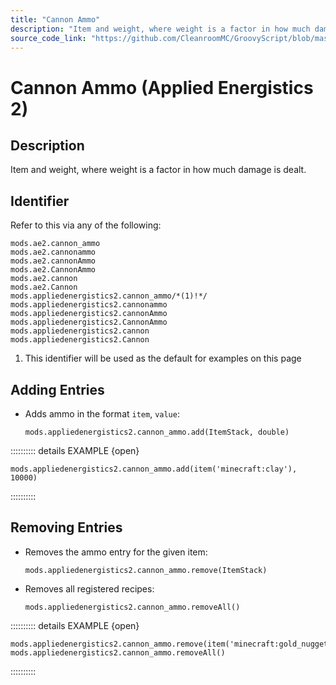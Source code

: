 ```yaml
---
title: "Cannon Ammo"
description: "Item and weight, where weight is a factor in how much damage is dealt."
source_code_link: "https://github.com/CleanroomMC/GroovyScript/blob/master/src/main/java/com/cleanroommc/groovyscript/compat/mods/appliedenergistics2/CannonAmmo.java"
---
```


# Cannon Ammo (Applied Energistics 2)

## Description

Item and weight, where weight is a factor in how much damage is dealt.

## Identifier

Refer to this via any of the following:

```groovy:no-line-numbers {7}
mods.ae2.cannon_ammo
mods.ae2.cannonammo
mods.ae2.cannonAmmo
mods.ae2.CannonAmmo
mods.ae2.cannon
mods.ae2.Cannon
mods.appliedenergistics2.cannon_ammo/*(1)!*/
mods.appliedenergistics2.cannonammo
mods.appliedenergistics2.cannonAmmo
mods.appliedenergistics2.CannonAmmo
mods.appliedenergistics2.cannon
mods.appliedenergistics2.Cannon
```

1. This identifier will be used as the default for examples on this page

## Adding Entries

- Adds ammo in the format `item`, `value`:

    ```groovy:no-line-numbers
    mods.appliedenergistics2.cannon_ammo.add(ItemStack, double)
    ```

:::::::::: details EXAMPLE {open}
```groovy:no-line-numbers
mods.appliedenergistics2.cannon_ammo.add(item('minecraft:clay'), 10000)
```

::::::::::

## Removing Entries

- Removes the ammo entry for the given item:

    ```groovy:no-line-numbers
    mods.appliedenergistics2.cannon_ammo.remove(ItemStack)
    ```

- Removes all registered recipes:

    ```groovy:no-line-numbers
    mods.appliedenergistics2.cannon_ammo.removeAll()
    ```

:::::::::: details EXAMPLE {open}
```groovy:no-line-numbers
mods.appliedenergistics2.cannon_ammo.remove(item('minecraft:gold_nugget'))
mods.appliedenergistics2.cannon_ammo.removeAll()
```

::::::::::
